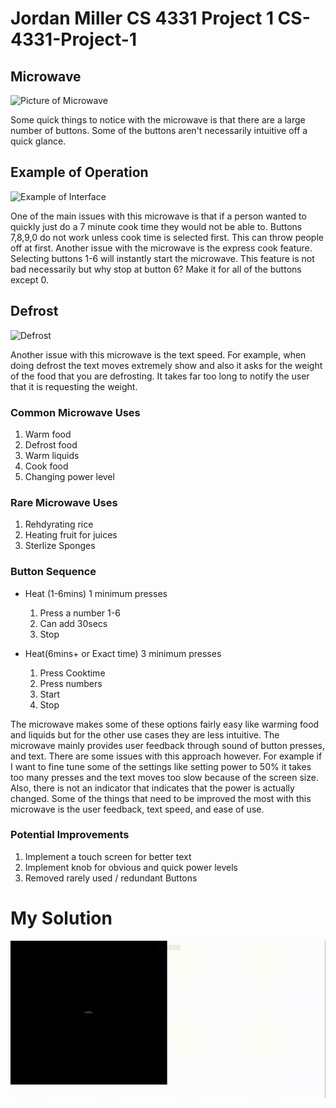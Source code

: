 # Jordan Miller CS 4331 Project 1 CS-4331-Project-1

## Microwave ##

![Picture of Microwave](./images/Fullmicrowave.JPG)

Some quick things to notice with the microwave is that there are a large number of buttons. Some of the buttons aren't necessarily intuitive off a quick glance. 

## Example of Operation ##

![Example of Interface](./gifs/InterfaceBig.gif)

One of the main issues with this microwave is that if a person wanted to quickly just do a 7 minute cook time they would not be able to. Buttons 7,8,9,0 do not work unless cook time is selected first. This can throw people off at first. Another issue with the microwave is the express cook feature. Selecting buttons 1-6 will instantly start the microwave. This feature is not bad necessarily but why stop at button 6? Make it for all of the buttons except 0.

## Defrost ##

![Defrost](./gifs/Defrostsmall.gif)

Another issue with this microwave is the text speed. For example, when doing defrost the text moves extremely show and also it asks for the weight of the food that you are defrosting. It takes far too long to notify the user that it is requesting the weight. 

### Common Microwave Uses ###

1. Warm food
2. Defrost food
3. Warm liquids
4. Cook food
5. Changing power level 

### Rare Microwave Uses  ###

1. Rehdyrating rice 
2. Heating fruit for juices
3. Sterlize Sponges

### Button Sequence ###

* Heat (1-6mins) 1 minimum presses
    1. Press a number 1-6 
    2. Can add 30secs
    3. Stop

* Heat(6mins+ or Exact time) 3 minimum presses
    1. Press Cooktime 
    2. Press numbers 
    3. Start
    4. Stop

The microwave makes some of these options fairly easy like warming food and liquids but for the other use cases they are less intuitive. The microwave mainly provides user feedback through sound of button presses, and text. There are some issues with this approach however. For example if I want to fine tune some of the settings like setting power to 50% it takes too many presses and the text moves too slow because of the screen size. Also, there is not an indicator that indicates that the power is actually changed. Some of the things that need to be improved the most with this microwave is the user feedback, text speed, and ease of use.

### Potential Improvements ###

1. Implement a touch screen for better text
2. Implement knob for obvious and quick power levels
3. Removed rarely used / redundant Buttons

# My Solution #
![My Sketch](./gifs/p1JordanMiller.gif)